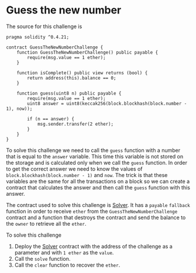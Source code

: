# Guess the new number

The source for this challenge is

```
pragma solidity ^0.4.21;

contract GuessTheNewNumberChallenge {
    function GuessTheNewNumberChallenge() public payable {
        require(msg.value == 1 ether);
    }

    function isComplete() public view returns (bool) {
        return address(this).balance == 0;
    }

    function guess(uint8 n) public payable {
        require(msg.value == 1 ether);
        uint8 answer = uint8(keccak256(block.blockhash(block.number - 1), now));

        if (n == answer) {
            msg.sender.transfer(2 ether);
        }
    }
}
```

To solve this challenge we need to call the `guess` function
with a number that is equal to the `answer` variable.
This time this variable is not stored on the storage and is
calculated only when we call the `guess` function. In order to
get the correct answer we need to know the values of
`block.blockhash(block.number - 1)` and `now`. The trick is that
these variables are the same for all the transactions on a block
so we can create a contract that calculates the answer and then
call the `guess` function with this answer.

The contract used to solve this challenge is [Solver](Solver.sol).
It has a `payable` `fallback` function in order to receive `ether`
from the `GuessTheNewNumberChallenge` contract and a function that
destroys the contract and send the balance to the `owner` to retrieve
all the `ether`.

To solve this challenge

1) Deploy the [Solver](Solver.sol) contract with the address of the
challenge as a parameter and with `1 ether` as the `value`.
2) Call the `solve` function.
3) Call the `clear` function to recover the `ether`.
